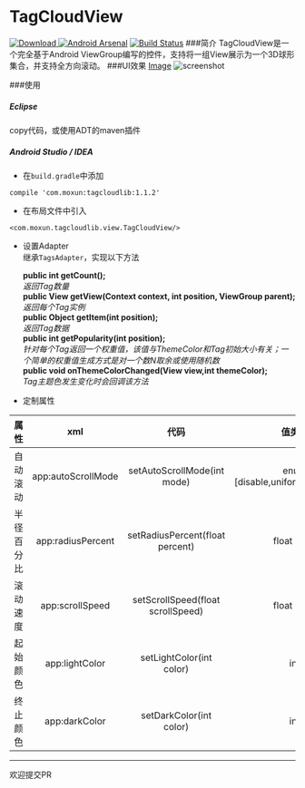 # TagCloudView    
[ ![Download](https://api.bintray.com/packages/misakuo/maven/tagcloudview/images/download.svg) ](https://bintray.com/misakuo/maven/tagcloudview/_latestVersion)
[![Android Arsenal](https://img.shields.io/badge/Android%20Arsenal-TagCloudAndroid-brightgreen.svg?style=flat)](http://www.android-arsenal.com/details/1/3060)
[![Build Status](https://travis-ci.org/misakuo/3dTagCloudAndroid.svg?branch=master)](https://travis-ci.org/misakuo/3dTagCloudAndroid)
###简介
TagCloudView是一个完全基于Android ViewGroup编写的控件，支持将一组View展示为一个3D球形集合，并支持全方向滚动。
###UI效果
[Image](http://7fvfii.com1.z0.glb.clouddn.com/screenshot.gif)
![screenshot](http://7fvfii.com1.z0.glb.clouddn.com/screenshot.gif)  

###使用
##### Eclipse  
copy代码，或使用ADT的maven插件
##### Android Studio / IDEA
- 在`build.gradle`中添加  
```
compile 'com.moxun:tagcloudlib:1.1.2'
```

- 在布局文件中引入  
```  
<com.moxun.tagcloudlib.view.TagCloudView/>  
```  

- 设置Adapter    
继承`TagsAdapter`，实现以下方法
  
    **public int getCount();**  
*返回Tag数量*  
**public View getView(Context context, int position, ViewGroup parent);**  
*返回每个Tag实例*  
**public Object getItem(int position);**  
*返回Tag数据*  
**public int getPopularity(int position);**  
*针对每个Tag返回一个权重值，该值与ThemeColor和Tag初始大小有关；一个简单的权重值生成方式是对一个数N取余或使用随机数*  
**public void onThemeColorChanged(View view,int themeColor);**  
*Tag主题色发生变化时会回调该方法*  
 
- 定制属性    

| 属性        | xml           | 代码 |值类型|
|:------------: |:-------------:| :----:|:-:
| 自动滚动      | app:autoScrollMode | setAutoScrollMode(int mode) |enum [disable,uniform,decelerate]
| 半径百分比      | app:radiusPercent      |   setRadiusPercent(float percent) |float [0,1]
| 滚动速度 | app:scrollSpeed      |    setScrollSpeed(float scrollSpeed) |float [0,+]
|起始颜色|app:lightColor|setLightColor(int color)|int
|终止颜色|app:darkColor|setDarkColor(int color)|int  


***
欢迎提交PR

